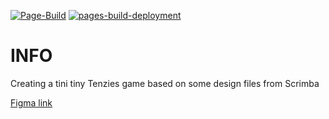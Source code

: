 [![Page-Build](https://github.com/LarsGKodehode/tenzies/actions/workflows/node.js.yml/badge.svg)](https://github.com/LarsGKodehode/tenzies/actions/workflows/node.js.yml)
[![pages-build-deployment](https://github.com/LarsGKodehode/tenzies/actions/workflows/pages/pages-build-deployment/badge.svg)](https://github.com/LarsGKodehode/tenzies/actions/workflows/pages/pages-build-deployment)

# INFO
Creating a tini tiny Tenzies game based on some design files from Scrimba

[Figma link](https://www.figma.com/file/br7h1vhyILxYbUGJOedEa6/Tenzies-(Copy)?node-id=0%3A1)